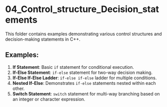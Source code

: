 # 04_Control_structure_Decision_statements

This folder contains examples demonstrating various control structures and decision-making statements in C++.

## Examples:

1.  **If Statement**: Basic `if` statement for conditional execution.
2.  **If-Else Statement**: `if-else` statement for two-way decision making.
3.  **If-Else If-Else Ladder**: `if-else if-else` ladder for multiple conditions.
4.  **Nested If-Else**: Demonstrates `if-else` statements nested within each other.
5.  **Switch Statement**: `switch` statement for multi-way branching based on an integer or character expression.
